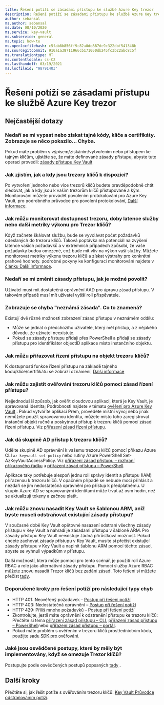 ```yaml
---
title: Řešení potíží se zásadami přístupu ke službě Azure Key trezor
description: Řešení potíží se zásadami přístupu ke službě Azure Key trezor
author: sebansal
ms.author: sebansal
ms.date: 08/10/2020
ms.service: key-vault
ms.subservice: general
ms.topic: how-to
ms.openlocfilehash: c5fab8b856ff9c82a0de887dc9c322dbf541348b
ms.sourcegitcommit: 910a1a38711966cb171050db245fc3b22abc8c5f
ms.translationtype: MT
ms.contentlocale: cs-CZ
ms.lasthandoff: 03/19/2021
ms.locfileid: "98791403"
---
```

# <a name="troubleshooting-azure-key-vault-access-policy-issues"></a>Řešení potíží se zásadami přístupu ke službě Azure Key trezor

## <a name="frequently-asked-questions"></a>Nejčastější dotazy

### <a name="i-am-not-able-to-list-or-get-secretskeyscertificate-i-am-seeing-something-went-wrong-error"></a>Nedaří se mi vypsat nebo získat tajné kódy, klíče a certifikáty. Zobrazuje se něco pokazilo... Chyba.
Pokud máte problém s výpisem/získáním/vytvořením nebo přístupem ke tajným klíčům, ujistěte se, že máte definované zásady přístupu, abyste tuto operaci provedli: [zásady přístupu Key Vault](./assign-access-policy-cli.md)

### <a name="how-can-i-identify-how-and-when-key-vaults-are-accessed"></a>Jak zjistím, jak a kdy jsou trezory klíčů k dispozici?

Po vytvoření jednoho nebo více trezorů klíčů budete pravděpodobně chtít sledovat, jak a kdy jsou k vašim trezorům klíčů přistupované a kým. Monitorování můžete provádět povolením protokolování pro Azure Key Vault, pro podrobného průvodce pro povolení protokolování, [Další informace](./logging.md).

### <a name="how-can-i-monitor-vault-availability-service-latency-periods-or-other-performance-metrics-for-key-vault"></a>Jak můžu monitorovat dostupnost trezoru, doby latence služby nebo další metriky výkonu pro Trezor klíčů?

Když začnete škálovat službu, bude se vyvolávat počet požadavků odeslaných do trezoru klíčů. Taková poptávka má potenciál na zvýšení latence vašich požadavků a v extrémních případech způsobí, že vaše požadavky budou omezené, což bude mít vliv na výkon vaší služby. Můžete monitorovat metriky výkonu trezoru klíčů a získat výstrahy pro konkrétní prahové hodnoty. podrobné pokyny ke konfiguraci monitorování najdete v [článku Další informace](./alert.md).

### <a name="i-am-not-able-to-modify-access-policy-how-can-it-be-enabled"></a>Nedaří se mi změnit zásady přístupu, jak je možné povolit?
Uživatel musí mít dostatečná oprávnění AAD pro úpravu zásad přístupu. V takovém případě musí mít uživatel vyšší roli přispěvatele.

### <a name="i-am-seeing-unknown-policy-error-what-does-that-mean"></a>Zobrazuje se chyba "neznámá zásada". Co to znamená?
Existují dvě různé možnosti zobrazení zásad přístupu v neznámém oddílu:
* Může se jednat o předchozího uživatele, který měl přístup, a z nějakého důvodu, že uživatel neexistuje.
* Pokud se zásady přístupu přidají přes PowerShell a přidají se zásady přístupu pro identifikátor objectID aplikace místo instančního objektu.

### <a name="how-can-i-assign-access-control-per-key-vault-object"></a>Jak můžu přiřazovat řízení přístupu na objekt trezoru klíčů? 

K dostupnosti funkce řízení přístupu na základě tajného kódu/klíče/certifikátu se zobrazí oznámení, [Další informace](https://feedback.azure.com/forums/906355-azure-key-vault/suggestions/32213176-per-secret-key-certificate-access-control)

### <a name="how-can-i-provide-key-vault-authenticate-using-access-control-policy"></a>Jak můžu zajistit ověřování trezoru klíčů pomocí zásad řízení přístupu?

Nejjednodušší způsob, jak ověřit cloudovou aplikaci, která je Key Vault, je spravovaná identita; Podrobnosti najdete v tématu [ověření pro Azure Key Vault](authentication.md) .
Pokud vytváříte aplikaci Prem, provedete místní vývoj nebo jinak nemůžete použít spravovanou identitu, můžete místo toho zaregistrovat instanční objekt ručně a poskytnout přístup k trezoru klíčů pomocí zásad řízení přístupu. Viz [přiřazení zásad řízení přístupu](assign-access-policy-portal.md).

### <a name="how-can-i-give-the-ad-group-access-to-the-key-vault"></a>Jak dá skupině AD přístup k trezoru klíčů?

Udělte skupině AD oprávnění k vašemu trezoru klíčů pomocí příkazu Azure CLI `az keyvault set-policy` nebo rutiny Azure PowerShell Set-AzKeyVaultAccessPolicy. Viz [přiřazení zásad přístupu – rozhraní příkazového řádku](assign-access-policy-cli.md) a [přiřazení zásad přístupu – PowerShell](assign-access-policy-powershell.md).

Aplikace taky potřebuje alespoň jednu roli správy identit a přístupu (IAM) přiřazenou k trezoru klíčů. V opačném případě se nebude moci přihlásit a nezdaří se jim nedostatečná oprávnění pro přístup k předplatnému. U skupin Azure AD se spravovanými identitami může trvat až osm hodin, než se aktualizují tokeny a začnou platit.

### <a name="how-can-i-redeploy-key-vault-with-arm-template-without-deleting-existing-access-policies"></a>Jak můžu znovu nasadit Key Vault se šablonou ARM, aniž byste museli odstraňovat existující zásady přístupu?

V současné době Key Vault opětovné nasazení odstraní všechny zásady přístupu v Key Vault a nahradí je zásadami přístupu v šabloně ARM. Pro zásady přístupu Key Vault neexistuje žádná přírůstková možnost. Pokud chcete zachovat zásady přístupu v Key Vault, musíte si přečíst existující zásady přístupu v Key Vault a naplnit šablonu ARM pomocí těchto zásad, abyste se vyhnuli výpadkům v přístupu.

Další možností, která může pomoci pro tento scénář, je použití rolí Azure RBAC a role jako alternativní zásady přístupu. Pomocí služby Azure RBAC můžete znovu nasadit Trezor klíčů bez zadání zásad. Toto řešení si můžete přečíst [tady](./rbac-guide.md).

### <a name="recommended-troubleshooting-steps-for-following-error-types"></a>Doporučené kroky pro řešení potíží pro následující typy chyb

* HTTP 401: Neověřený požadavek – [Postup při řešení potíží](rest-error-codes.md#http-401-unauthenticated-request)
* HTTP 403: Nedostatečná oprávnění – [Postup při řešení potíží](rest-error-codes.md#http-403-insufficient-permissions)
* HTTP 429: Příliš mnoho požadavků – [Postup při řešení potíží](rest-error-codes.md#http-429-too-many-requests)
* Zkontrolujte, jestli máte oprávnění k odstranění přístupu ke trezoru klíčů: Přečtěte si téma [přiřazení zásad přístupu – CLI](assign-access-policy-cli.md), [přiřazení zásad přístupu – PowerShell](assign-access-policy-powershell.md)nebo [přiřazení zásad přístupu – portál](assign-access-policy-portal.md).
* Pokud máte problém s ověřením v trezoru klíčů prostřednictvím kódu, použijte [sadu SDK pro ověřování](https://azure.github.io/azure-sdk/posts/2020-02-25/defaultazurecredentials.html).

### <a name="what-are-the-best-practices-i-should-implement-when-key-vault-is-getting-throttled"></a>Jaké jsou osvědčené postupy, které by měly být implementovány, když se omezuje Trezor klíčů?
Postupujte podle osvědčených postupů popsaných [tady](overview-throttling.md#how-to-throttle-your-app-in-response-to-service-limits) .

## <a name="next-steps"></a>Další kroky

Přečtěte si, jak řešit potíže s ověřováním trezoru klíčů: [Key Vault Průvodce odstraňováním potíží](rest-error-codes.md).